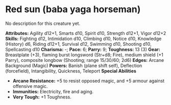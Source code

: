 # Red sun (baba yaga horseman)

No description for this creature yet.

**Attributes:** Agility d12+1, Smarts d10, Spirit d10, Strength d12+1,
Vigor d12+2
**Skills:** Fighting d12, Intimidation d10, Climbing d10, Notice d10,
Knowledge (History) d6, Riding d12+1, Survival d12, Swimming d10,
Shooting d10, Spellcasting d10
**Charisma:** -; **Pace:** 6; **Parry:** 9; **Toughness:** 13 (3)
**Gear:** Breastplate (+3), flaming burst longsword (Str+d8; Fire),
medium shield (+1 Parry), composite longbow (Shooting; range 15/30/60;
2d6)
**Edges:** Arcane Background (Magic)
**Powers:** Banish (plane shift self), Deflection (forcefield),
Intangibility, Quickness, Teleport
**Special Abilities**

- **Arcane Resistance:** +5 to resist opposed magic, and +5 armour
against offensive magic.
- **Immunities:** Electricity, fire and aging.
- **Very Tough:** +1 Toughness.
